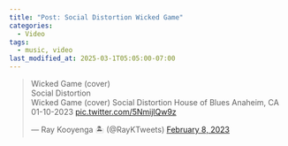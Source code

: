 ```yaml
---
title: "Post: Social Distortion Wicked Game"
categories:
  - Video
tags:
  - music, video
last_modified_at: 2025-03-1T05:05:00-07:00
---
```


<div class="embed-responsive embed-responsive-16by9"> <script async src="https://platform.twitter.com/widgets.js" charset="utf-8"></script>
<blockquote class="twitter-tweet" data-media-max-width="560"><p lang="en" dir="ltr">Wicked Game (cover)<br>Social Distortion<br>
  Wicked Game (cover)
Social Distortion
House of Blues
Anaheim, CA 01-10-2023
<a href="https://t.co/5NmijlQw9z">pic.twitter.com/5NmijlQw9z</a></p>&mdash; Ray Kooyenga 🏝 (@RayKTweets) <a href="https://twitter.com/RayKTweets/status/1623118187503194113?ref_src=twsrc%5Etfw">February 8, 2023</a></blockquote>
</div>

